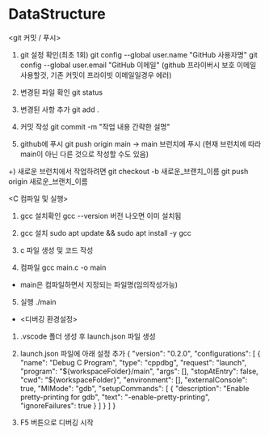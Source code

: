 # DataStructure

<git 커밋 / 푸시>
1) git 설정 확인(최초 1회)
git config --global user.name "GitHub 사용자명"
git config --global user.email "GitHub 이메일" (github 프라이버시 보호 이메일 사용할것, 기존 커밋이 프라이빗 이메일일경우 에러)

2) 변경된 파일 확인
git status

3) 변경된 사항 추가
git add .

4) 커밋 작성
git commit -m "작업 내용 간략한 설명"

5) github에 푸시
git push origin main
-> main 브런치에 푸시 (현재 브런치에 따라 main이 아닌 다른 것으로 작성할 수도 있음)

+) 새로운 브런치에서 작업하려면
git checkout -b 새로운_브랜치_이름
git push origin 새로운_브랜치_이름

<C 컴파일 및 실행>
1) gcc 설치확인
gcc --version
버전 나오면 이미 설치됨

2) gcc 설치
sudo apt update && sudo apt install -y gcc

3) c 파일 생성 및 코드 작성

4) 컴파일
gcc main.c -o main
- main은 컴파일하면서 지정되는 파일명(임의작성가능)
5) 실행
./main

+ <디버깅 환경설정>
1) .vscode 폴더 생성 후 launch.json 파일 생성

2) launch.json 파일에 아래 설정 추가
{
    "version": "0.2.0",
    "configurations": [
        {
            "name": "Debug C Program",
            "type": "cppdbg",
            "request": "launch",
            "program": "${workspaceFolder}/main",
            "args": [],
            "stopAtEntry": false,
            "cwd": "${workspaceFolder}",
            "environment": [],
            "externalConsole": true,
            "MIMode": "gdb",
            "setupCommands": [
                {
                    "description": "Enable pretty-printing for gdb",
                    "text": "-enable-pretty-printing",
                    "ignoreFailures": true
                }
            ]
        }
    ]
}

3) F5 버튼으로 디버깅 시작